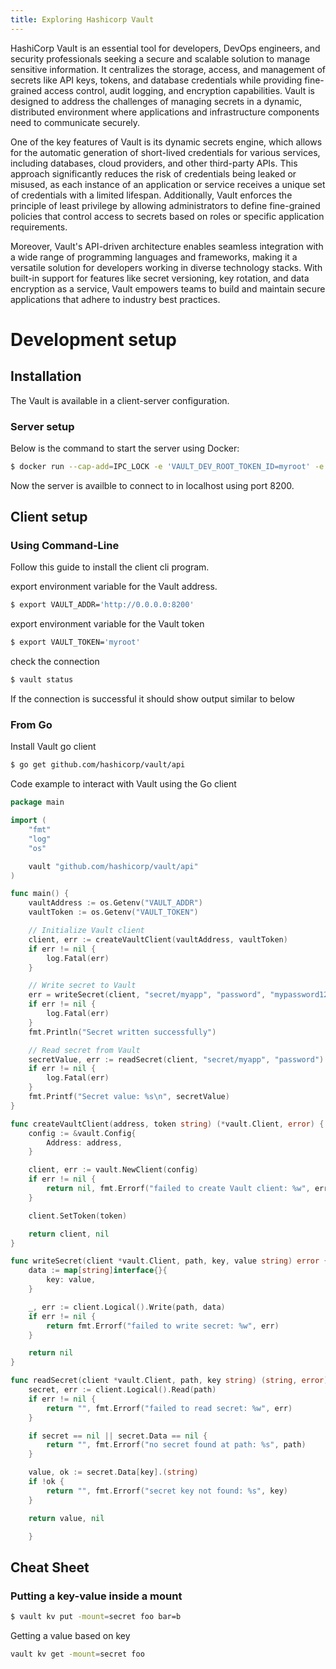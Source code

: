 ```yaml
---
title: Exploring Hashicorp Vault
---
```



HashiCorp Vault is an essential tool for developers, DevOps engineers, and security professionals seeking a secure and scalable solution to manage sensitive information. It centralizes the storage, access, and management of secrets like API keys, tokens, and database credentials while providing fine-grained access control, audit logging, and encryption capabilities. Vault is designed to address the challenges of managing secrets in a dynamic, distributed environment where applications and infrastructure components need to communicate securely.

One of the key features of Vault is its dynamic secrets engine, which allows for the automatic generation of short-lived credentials for various services, including databases, cloud providers, and other third-party APIs. This approach significantly reduces the risk of credentials being leaked or misused, as each instance of an application or service receives a unique set of credentials with a limited lifespan. Additionally, Vault enforces the principle of least privilege by allowing administrators to define fine-grained policies that control access to secrets based on roles or specific application requirements.

Moreover, Vault's API-driven architecture enables seamless integration with a wide range of programming languages and frameworks, making it a versatile solution for developers working in diverse technology stacks. With built-in support for features like secret versioning, key rotation, and data encryption as a service, Vault empowers teams to build and maintain secure applications that adhere to industry best practices.

# Development setup


## Installation

The Vault is available in a client-server configuration. 
### Server setup

Below is the command to start the server using Docker:
```bash
$ docker run --cap-add=IPC_LOCK -e 'VAULT_DEV_ROOT_TOKEN_ID=myroot' -e 'VAULT_DEV_LISTEN_ADDRESS=0.0.0.0:8200' -p 8200:8200 --name my-vault vault
```

Now the server is availble to connect to in localhost using port 8200.

## Client setup

### Using Command-Line

Follow this guide to install the client cli program. 

export environment variable for the Vault address.
```bash
$ export VAULT_ADDR='http://0.0.0.0:8200' 
```

export environment variable for the Vault token 
```bash
$ export VAULT_TOKEN='myroot'
```

check the connection 
```bash
$ vault status
```

If the connection is successful it should show output similar to below 

### From Go

Install Vault go client 
```bash
$ go get github.com/hashicorp/vault/api
```

Code example to interact with Vault using the Go client 
```go
package main

import (
	"fmt"
	"log"
	"os"

	vault "github.com/hashicorp/vault/api"
)

func main() {
	vaultAddress := os.Getenv("VAULT_ADDR")
	vaultToken := os.Getenv("VAULT_TOKEN")

	// Initialize Vault client
	client, err := createVaultClient(vaultAddress, vaultToken)
	if err != nil {
		log.Fatal(err)
	}

	// Write secret to Vault
	err = writeSecret(client, "secret/myapp", "password", "mypassword123")
	if err != nil {
		log.Fatal(err)
	}
	fmt.Println("Secret written successfully")

	// Read secret from Vault
	secretValue, err := readSecret(client, "secret/myapp", "password")
	if err != nil {
		log.Fatal(err)
	}
	fmt.Printf("Secret value: %s\n", secretValue)
}

func createVaultClient(address, token string) (*vault.Client, error) {
	config := &vault.Config{
		Address: address,
	}

	client, err := vault.NewClient(config)
	if err != nil {
		return nil, fmt.Errorf("failed to create Vault client: %w", err)
	}

	client.SetToken(token)

	return client, nil
}

func writeSecret(client *vault.Client, path, key, value string) error {
	data := map[string]interface{}{
		key: value,
	}

	_, err := client.Logical().Write(path, data)
	if err != nil {
		return fmt.Errorf("failed to write secret: %w", err)
	}

	return nil
}

func readSecret(client *vault.Client, path, key string) (string, error) {
	secret, err := client.Logical().Read(path)
	if err != nil {
		return "", fmt.Errorf("failed to read secret: %w", err)
	}

	if secret == nil || secret.Data == nil {
		return "", fmt.Errorf("no secret found at path: %s", path)
	}

	value, ok := secret.Data[key].(string)
	if !ok {
		return "", fmt.Errorf("secret key not found: %s", key)
	}

	return value, nil

    }
```

## Cheat Sheet

### Putting a key-value inside a mount 
```bash
$ vault kv put -mount=secret foo bar=b
```

Getting a value based on key 
```bash
vault kv get -mount=secret foo
```